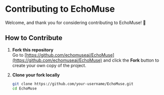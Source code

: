 # Contributing to EchoMuse

Welcome, and thank you for considering contributing to EchoMuse! 🚀

## How to Contribute

1. **Fork this repository**  
   Go to [https://github.com/echomuseai/EchoMuse](https://github.com/echomuseai/EchoMuse) and click the **Fork** button to create your own copy of the project.

2. **Clone your fork locally**
   ```bash
   git clone https://github.com/your-username/EchoMuse.git
   cd EchoMuse
